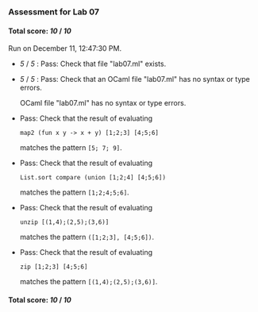 ### Assessment for Lab 07

#### Total score: _10_ / _10_

Run on December 11, 12:47:30 PM.

+  _5_ / _5_ : Pass: Check that file "lab07.ml" exists.

+  _5_ / _5_ : Pass: Check that an OCaml file "lab07.ml" has no syntax or type errors.

    OCaml file "lab07.ml" has no syntax or type errors.



+ Pass: 
Check that the result of evaluating
   ```
   map2 (fun x y -> x + y) [1;2;3] [4;5;6]
   ```
   matches the pattern `[5; 7; 9]`.

   




+ Pass: 
Check that the result of evaluating
   ```
   List.sort compare (union [1;2;4] [4;5;6])
   ```
   matches the pattern `[1;2;4;5;6]`.

   




+ Pass: 
Check that the result of evaluating
   ```
   unzip [(1,4);(2,5);(3,6)] 
   ```
   matches the pattern `([1;2;3], [4;5;6])`.

   




+ Pass: 
Check that the result of evaluating
   ```
   zip [1;2;3] [4;5;6]
   ```
   matches the pattern `[(1,4);(2,5);(3,6)]`.

   




#### Total score: _10_ / _10_

